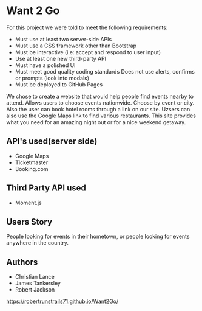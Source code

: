# Want 2 Go


For this project we were told to meet the following requirements:

- Must use at least two server-side APIs
- Must use a CSS framework other than Bootstrap
- Must be interactive (i.e: accept and respond to user input)
- Use at least one new third-party API
- Must have a polished UI
- Must meet good quality coding standards
  Does not use alerts, confirms or prompts (look into modals)
- Must be deployed to GitHub Pages

We chose to create a website that would help people find events nearby to attend. 
Allows users to choose events nationwide.
Choose by event or city. Also the user can book hotel rooms through a link on our site. Uzsers can also use the Google Maps link to find various restaurants. This site provides what you need for an amazing night out or for a nice weekend getaway.



## API's used(server side)

- Google Maps
- Ticketmaster
- Booking.com

## Third Party API used

- Moment.js

## Users Story

People looking for events in their hometown, or people looking for events anywhere in the country.


## Authors

- Christian Lance
- James Tankersley
- Robert Jackson


https://robertrunstrails71.github.io/Want2Go/



